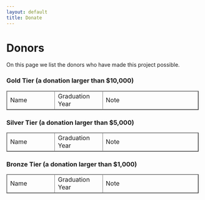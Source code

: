```yaml
---
layout: default
title: Donate
---
```


# Donors

On this page we list the donors who have made this project possible. 

### Gold Tier (a donation larger than $10,000)

<table width="100%" border="1">
  <thead>
    <td width="25%">Name</td>
    <td width="25%">Graduation Year</td>
    <td>Note</td>
  </thead>
  <tbody></tbody>
</table>

### Silver Tier (a donation larger than $5,000)

<table width="100%" border="1">
  <thead>
    <td width="25%">Name</td>
    <td width="25%">Graduation Year</td>
    <td>Note</td>
  </thead>
  <tbody></tbody>
</table>

### Bronze Tier (a donation larger than $1,000)

<table width="100%" border="1">
  <thead>
    <td width="25%">Name</td>
    <td width="25%">Graduation Year</td>
    <td>Note</td>
  </thead>
  <tbody></tbody>
</table>

<br>